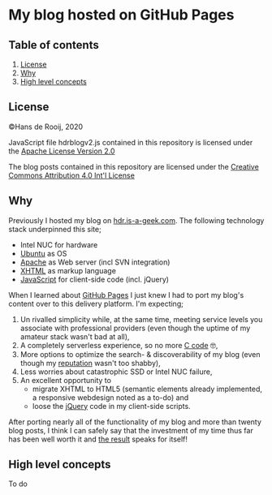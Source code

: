 # My blog hosted on GitHub Pages

## Table of contents
1. [License](#license)
2. [Why](#why)
3. [High level concepts](#high-level-concepts)

## License
©Hans de Rooij, 2020

JavaScript file hdrblogv2.js contained in this repository is licensed under the [Apache License Version 2.0](https://raw.githubusercontent.com/hdr1001/blog/master/js/LICENSE-2.0.txt)

The blog posts contained in this repository are licensed under the [Creative Commons Attribution 4.0 Int'l License](https://creativecommons.org/licenses/by/4.0/)

## Why

 Previously I hosted my blog on [hdr.is-a-geek.com](https://hdr.is-a-geek.com "HdR is a geek"). The following technology stack underpinned this site;

- Intel NUC for hardware
- [Ubuntu](https://hdr1001.github.io/blog/?content=ubuntu.html "I ❤ Ubuntu") as OS
- [Apache](https://hdr1001.github.io/blog/?content=apache_httpd.html "I ❤ Apache") as Web server (incl SVN integration) 
- [XHTML](https://bit.ly/3ngTG7h, "XHTML Markup Validation Service") as markup language
- [JavaScript](https://hdr.is-a-geek.com/svn/blog/js/a2blog_main.js "In hindsight, jQuery code is ugly") for client-side code (incl. jQuery) 

When I learned about [GitHub Pages](https://pages.github.com/ "GitHub Pages") I just knew I had to port my blog's content over to this delivery platform. I'm expecting; 

1. Un rivalled simplicity while, at the same time, meeting service levels you associate with professional providers (even though the uptime of my amateur stack wasn't bad at all),
2. A completely serverless experience, so no more [C code](https://hdr.is-a-geek.com/svn/blog/c/a2blog_main.c "Apache module code") 🤓,
3. More options to optimize the search- & discoverability of my blog (even though my [reputation](https://talosintelligence.com/reputation_center/lookup?search=https%3A%2F%2Fhdr.is-a-geek.com "Talos intelligence") wasn't too shabby),
4. Less worries about catastrophic SSD or Intel NUC failure,
5. An excellent opportunity to
   - migrate XHTML to HTML5 (semantic elements already implemented, a responsive webdesign noted as a to-do) and
   - loose the [jQuery](http://youmightnotneedjquery.com/ "Do you actually need jQuery?") code in my client-side scripts.

After porting nearly all of the functionality of my blog and more than twenty blog posts, I think I can safely say that the investment of my time thus far has been well worth it and [the result](https://hdr1001.github.io/blog/ "Blog Hans de Rooij") speaks for itself!

## High level concepts

To do
